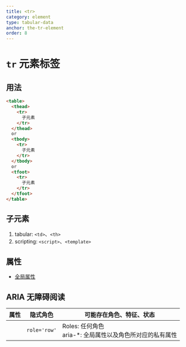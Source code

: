 ```yaml
---
title: <tr>
category: element
type: tabular-data
anchor: the-tr-element
order: 8
---
```


# `tr` 元素标签

## 用法

```html
<table>
  <thead>
    <tr>
      子元素
    </tr>
  </thead>
  or
  <tbody>
    <tr>
      子元素
    </tr>
  </tbody>
  or
  <tfoot>
    <tr>
      子元素
    </tr>
  </tfoot>
</table>
```

## 子元素

1. tabular: `<td>`、`<th>`
1. scripting: `<script>`、`<template>`

## 属性

* [全局属性](/front-end/HTML/attribute#anchor-全局属性)

## ARIA 无障碍阅读

| 属性 | 隐式角色 | 可能存在角色、特征、状态 |
| ---- | ---- | ---- |
| | `role='row'` | Roles: 任何角色 <br> aria-*: 全局属性以及角色所对应的私有属性 |
